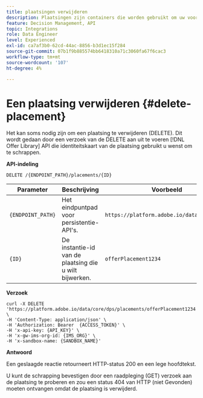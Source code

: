 ```yaml
---
title: plaatsingen verwijderen
description: Plaatsingen zijn containers die worden gebruikt om uw voorstellen te tonen.
feature: Decision Management, API
topic: Integrations
role: Data Engineer
level: Experienced
exl-id: ca7af3b0-62cd-44ac-8856-b3d1ec15f284
source-git-commit: 07b1f9b885574bb6418310a71c3060fa67f6cac3
workflow-type: tm+mt
source-wordcount: '107'
ht-degree: 4%

---
```


# Een plaatsing verwijderen {#delete-placement}

Het kan soms nodig zijn om een plaatsing te verwijderen (DELETE). Dit wordt gedaan door een verzoek van de DELETE aan uit te voeren [!DNL Offer Library] API die identiteitskaart van de plaatsing gebruikt u wenst om te schrappen.

**API-indeling**

```http
DELETE /{ENDPOINT_PATH}/placements/{ID}
```

| Parameter | Beschrijving | Voorbeeld |
| --------- | ----------- | ------- |
| `{ENDPOINT_PATH}` | Het eindpuntpad voor persistentie-API&#39;s. | `https://platform.adobe.io/data/core/dps/` |
| `{ID}` | De instantie-id van de plaatsing die u wilt bijwerken. | `offerPlacement1234` |

**Verzoek**

```shell
curl -X DELETE 'https://platform.adobe.io/data/core/dps/placements/offerPlacement1234' \
-H 'Content-Type: application/json' \
-H 'Authorization: Bearer  {ACCESS_TOKEN}' \
-H 'x-api-key: {API_KEY}' \
-H 'x-gw-ims-org-id: {IMS_ORG}' \
-H 'x-sandbox-name: {SANDBOX_NAME}'
```

**Antwoord**

Een geslaagde reactie retourneert HTTP-status 200 en een lege hoofdtekst.

U kunt de schrapping bevestigen door een raadpleging (GET) verzoek aan de plaatsing te proberen en zou een status 404 van HTTP (niet Gevonden) moeten ontvangen omdat de plaatsing is verwijderd.
